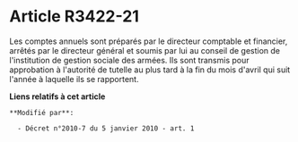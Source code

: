 # Article R3422-21

Les comptes annuels sont préparés par le directeur comptable et financier, arrêtés par le directeur général et soumis par lui
au conseil de gestion de l'institution de gestion sociale des armées. Ils sont transmis pour approbation à l'autorité de
tutelle au plus tard à la fin du mois d'avril qui suit l'année à laquelle ils se rapportent.

**Liens relatifs à cet article**

	**Modifié par**:

	  - Décret n°2010-7 du 5 janvier 2010 - art. 1
